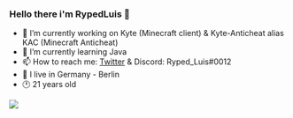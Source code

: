 ### Hello there i'm RypedLuis 👋

- 🔭 I’m currently working on Kyte (Minecraft client) & Kyte-Anticheat alias KAC (Minecraft Anticheat)
- 🌱 I’m currently learning Java
- 📫 How to reach me: [Twitter](https://twitter.com/RypedL) & Discord: Ryped_Luis#0012
- 📍  I live in Germany - Berlin
- 🕐 21 years old


<p><img align="center" src=https://github-readme-stats.vercel.app/api?username=RypedLuis&&show_icons=true&title_color=ffffff&icon_color=bb2acf&text_color=daf7dc&bg_color=151515&show_icons=true&locale=en&layout="compact" />
